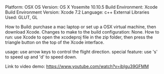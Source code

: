 Platform: OSX
OS Version: OS X Yosemite 10.10.5
Build Environment: Xcode
Build Environment Version: Xcode 7.2
Language: c++
External Libraries Used: GLUT, GL

How to Build: purchase a mac laptop or set up a OSX virtual machine, then download Xcode.
Changes to make to the build configuration: None.
How to run: use Xcode to open the xcodeproj file in the zip folder, then press
the triangle button on the top of the Xcode interface.

usage: use arrow keys to control the flight direction.
special feature: use 's' to speed up and 'd' to speed down.

Link to video demo: https://www.youtube.com/watch?v=ibIgu39GFMM
